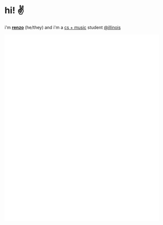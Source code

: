 

# hi! ✌

i'm [**renzo**](https://www.renzomledesma.me/) (he/they) and i'm a [cs + music](https://music.illinois.edu/bachelor-science-computer-science-music) student [@illinois](https://github.com/illinois)

![Metrics](https://github.com/renzol2/renzol2/blob/main/github-metrics.svg)
